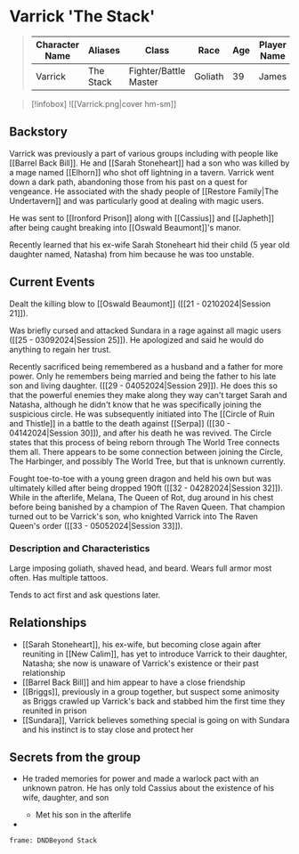 # Varrick 'The Stack'
>  Character Name | Aliases | Class | Race | Age | Player Name |
>  -- | -- | -- | -- | -- | -- |
> Varrick | The Stack|Fighter/Battle Master|Goliath|39|James|

> [!infobox]
> ![[Varrick.png|cover hm-sm]]

## Backstory
Varrick was previously a part of various groups including with people like [[Barrel Back Bill]]. He and [[Sarah Stoneheart]] had a son who was killed by a mage named [[Elhorn]] who shot off lightning in a tavern. Varrick went down a dark path, abandoning those from his past on a quest for vengeance.  He associated with the shady people of [[Restore Family|The Undertavern]] and was particularly good at dealing with magic users.

He was sent to [[Ironford Prison]] along with [[Cassius]] and [[Japheth]] after being caught breaking into [[Oswald Beaumont]]'s manor.

Recently learned that his ex-wife Sarah Stoneheart hid their child (5 year old daughter named, Natasha) from him because he was too unstable.

## Current Events
Dealt the killing blow to [[Oswald Beaumont]] ([[21 - 02102024|Session 21]]).

Was briefly cursed and attacked Sundara in a rage against all magic users ([[25 - 03092024|Session 25]]). He apologized and said he would do anything to regain her trust.

Recently sacrificed being remembered as a husband and a father for more power. Only he remembers being married and being the father to his late son and living daughter. ([[29 - 04052024|Session 29]]). He does this so that the powerful enemies they make along they way can't target Sarah and Natasha, although he didn't know that he was specifically joining the suspicious circle. He was subsequently initiated into The [[Circle of Ruin and Thistle]] in a battle to the death against [[Serpa]] ([[30 - 04142024|Session 30]]), and after his death he was revived. The Circle states that this process of being reborn through The World Tree connects them all. There appears to be some connection between joining the Circle, The Harbinger, and possibly The World Tree, but that is unknown currently.

Fought toe-to-toe with a young green dragon and held his own but was ultimately killed after being dropped 190ft ([[32 - 04282024|Session 32]]). While in the afterlife, Melana, The Queen of Rot, dug around in his chest before being banished by a champion of The Raven Queen. That champion turned out to be Varrick's son, who knighted Varrick into The Raven Queen's order ([[33 - 05052024|Session 33]]).

### Description and Characteristics
Large imposing goliath, shaved head, and beard. Wears full armor most often. Has multiple tattoos.

Tends to act first and ask questions later.

## Relationships
- [[Sarah Stoneheart]], his ex-wife, but becoming close again after reuniting in [[New Calim]], has yet to introduce Varrick to their daughter, Natasha; she now is unaware of Varrick's existence or their past relationship
- [[Barrel Back Bill]] and him appear to have a close friendship
- [[Briggs]], previously in a group together, but suspect some animosity as Briggs crawled up Varrick's back and stabbed him the first time they reunited in prison
- [[Sundara]], Varrick believes something special is going on with Sundara and his instinct is to stay close and protect her

## Secrets from the group
- He traded memories for power and made a warlock pact with an unknown patron. He has only told Cassius about the existence of his wife, daughter, and son
	- Met his son in the afterlife


-
``` custom-frames
frame: DNDBeyond Stack
```